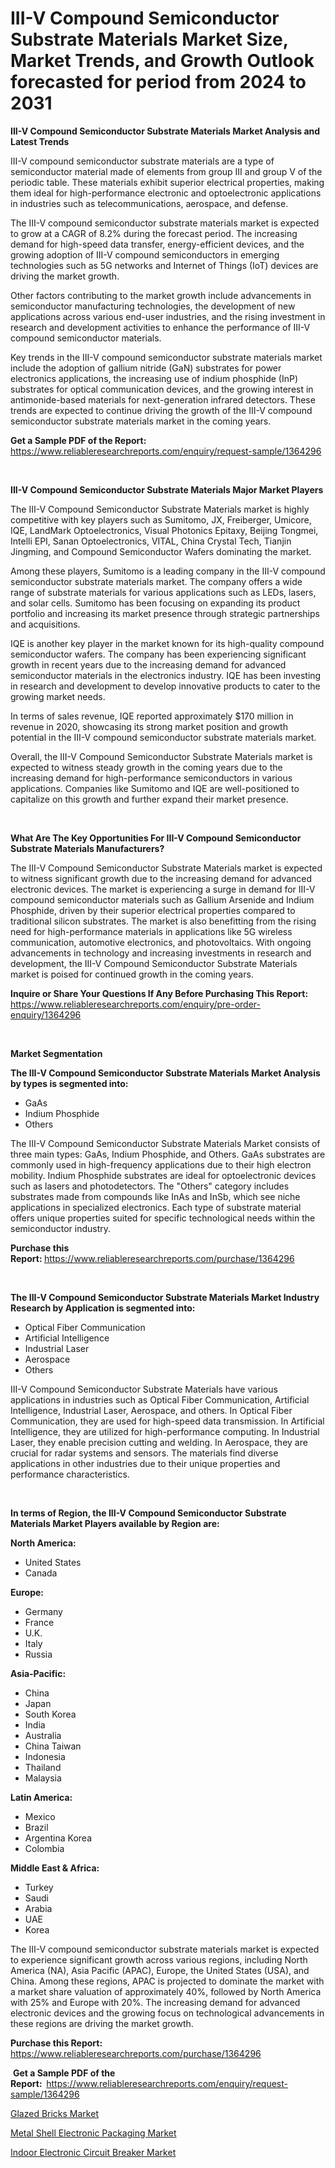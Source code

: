 <p><h1>III-V Compound Semiconductor Substrate Materials Market Size, Market Trends, and Growth Outlook forecasted for period from 2024 to 2031</h1></p><p><strong>III-V Compound Semiconductor Substrate Materials Market Analysis and Latest Trends</strong></p>
<p><p>III-V compound semiconductor substrate materials are a type of semiconductor material made of elements from group III and group V of the periodic table. These materials exhibit superior electrical properties, making them ideal for high-performance electronic and optoelectronic applications in industries such as telecommunications, aerospace, and defense.</p><p>The III-V compound semiconductor substrate materials market is expected to grow at a CAGR of 8.2% during the forecast period. The increasing demand for high-speed data transfer, energy-efficient devices, and the growing adoption of III-V compound semiconductors in emerging technologies such as 5G networks and Internet of Things (IoT) devices are driving the market growth.</p><p>Other factors contributing to the market growth include advancements in semiconductor manufacturing technologies, the development of new applications across various end-user industries, and the rising investment in research and development activities to enhance the performance of III-V compound semiconductor materials.</p><p>Key trends in the III-V compound semiconductor substrate materials market include the adoption of gallium nitride (GaN) substrates for power electronics applications, the increasing use of indium phosphide (InP) substrates for optical communication devices, and the growing interest in antimonide-based materials for next-generation infrared detectors. These trends are expected to continue driving the growth of the III-V compound semiconductor substrate materials market in the coming years.</p></p>
<p><strong>Get a Sample PDF of the Report:&nbsp;</strong> <a href="https://www.reliableresearchreports.com/enquiry/request-sample/1364296">https://www.reliableresearchreports.com/enquiry/request-sample/1364296</a></p>
<p>&nbsp;</p>
<p><strong>III-V Compound Semiconductor Substrate Materials Major Market Players</strong></p>
<p><p>The III-V Compound Semiconductor Substrate Materials market is highly competitive with key players such as Sumitomo, JX, Freiberger, Umicore, IQE, LandMark Optoelectronics, Visual Photonics Epitaxy, Beijing Tongmei, Intelli EPI, Sanan Optoelectronics, VITAL, China Crystal Tech, Tianjin Jingming, and Compound Semiconductor Wafers dominating the market.</p><p>Among these players, Sumitomo is a leading company in the III-V compound semiconductor substrate materials market. The company offers a wide range of substrate materials for various applications such as LEDs, lasers, and solar cells. Sumitomo has been focusing on expanding its product portfolio and increasing its market presence through strategic partnerships and acquisitions.</p><p>IQE is another key player in the market known for its high-quality compound semiconductor wafers. The company has been experiencing significant growth in recent years due to the increasing demand for advanced semiconductor materials in the electronics industry. IQE has been investing in research and development to develop innovative products to cater to the growing market needs.</p><p>In terms of sales revenue, IQE reported approximately $170 million in revenue in 2020, showcasing its strong market position and growth potential in the III-V compound semiconductor substrate materials market.</p><p>Overall, the III-V Compound Semiconductor Substrate Materials market is expected to witness steady growth in the coming years due to the increasing demand for high-performance semiconductors in various applications. Companies like Sumitomo and IQE are well-positioned to capitalize on this growth and further expand their market presence.</p></p>
<p>&nbsp;</p>
<p><strong>What Are The Key Opportunities For III-V Compound Semiconductor Substrate Materials Manufacturers?</strong></p>
<p><p>The III-V Compound Semiconductor Substrate Materials market is expected to witness significant growth due to the increasing demand for advanced electronic devices. The market is experiencing a surge in demand for III-V compound semiconductor materials such as Gallium Arsenide and Indium Phosphide, driven by their superior electrical properties compared to traditional silicon substrates. The market is also benefitting from the rising need for high-performance materials in applications like 5G wireless communication, automotive electronics, and photovoltaics. With ongoing advancements in technology and increasing investments in research and development, the III-V Compound Semiconductor Substrate Materials market is poised for continued growth in the coming years.</p></p>
<p><strong>Inquire or Share Your Questions If Any Before Purchasing This Report:</strong> <a href="https://www.reliableresearchreports.com/enquiry/pre-order-enquiry/1364296">https://www.reliableresearchreports.com/enquiry/pre-order-enquiry/1364296</a></p>
<p>&nbsp;</p>
<p><strong>Market Segmentation</strong></p>
<p><strong>The III-V Compound Semiconductor Substrate Materials Market Analysis by types is segmented into:</strong></p>
<p><ul><li>GaAs</li><li>Indium Phosphide</li><li>Others</li></ul></p>
<p><p>The III-V Compound Semiconductor Substrate Materials Market consists of three main types: GaAs, Indium Phosphide, and Others. GaAs substrates are commonly used in high-frequency applications due to their high electron mobility. Indium Phosphide substrates are ideal for optoelectronic devices such as lasers and photodetectors. The "Others" category includes substrates made from compounds like InAs and InSb, which see niche applications in specialized electronics. Each type of substrate material offers unique properties suited for specific technological needs within the semiconductor industry.</p></p>
<p><strong>Purchase this Report:&nbsp;</strong><a href="https://www.reliableresearchreports.com/purchase/1364296">https://www.reliableresearchreports.com/purchase/1364296</a></p>
<p>&nbsp;</p>
<p><strong>The III-V Compound Semiconductor Substrate Materials Market Industry Research by Application is segmented into:</strong></p>
<p><ul><li>Optical Fiber Communication</li><li>Artificial Intelligence</li><li>Industrial Laser</li><li>Aerospace</li><li>Others</li></ul></p>
<p><p>III-V Compound Semiconductor Substrate Materials have various applications in industries such as Optical Fiber Communication, Artificial Intelligence, Industrial Laser, Aerospace, and others. In Optical Fiber Communication, they are used for high-speed data transmission. In Artificial Intelligence, they are utilized for high-performance computing. In Industrial Laser, they enable precision cutting and welding. In Aerospace, they are crucial for radar systems and sensors. The materials find diverse applications in other industries due to their unique properties and performance characteristics.</p></p>
<p>&nbsp;</p>
<p><strong>In terms of Region, the III-V Compound Semiconductor Substrate Materials Market Players available by Region are:</strong></p>
<p>
    <p> <strong> North America: </strong>
        <ul>
            <li>United States</li>
            <li>Canada</li>
        </ul>
        </p> 
    <p> <strong> Europe: </strong>
        <ul>
            <li>Germany</li>
            <li>France</li>
            <li>U.K.</li>
            <li>Italy</li>
            <li>Russia</li>
        </ul>
        </p> 
    <p> <strong> Asia-Pacific: </strong>
        <ul>
            <li>China</li>
            <li>Japan</li>
            <li>South Korea</li>
            <li>India</li>
            <li>Australia</li>
            <li>China Taiwan</li>
            <li>Indonesia</li>
            <li>Thailand</li>
            <li>Malaysia</li>
        </ul>
        </p> 
    <p> <strong> Latin America: </strong>
        <ul>
            <li>Mexico</li>
            <li>Brazil</li>
            <li>Argentina Korea</li>
            <li>Colombia</li>
        </ul>
        </p> 
    <p> <strong> Middle East & Africa: </strong>
        <ul>
            <li>Turkey</li>
            <li>Saudi</li>
            <li>Arabia</li>
            <li>UAE</li>
            <li>Korea</li>
        </ul>
    </p>
    </p>
<p><p>The III-V compound semiconductor substrate materials market is expected to experience significant growth across various regions, including North America (NA), Asia Pacific (APAC), Europe, the United States (USA), and China. Among these regions, APAC is projected to dominate the market with a market share valuation of approximately 40%, followed by North America with 25% and Europe with 20%. The increasing demand for advanced electronic devices and the growing focus on technological advancements in these regions are driving the market growth.</p></p>
<p><strong>Purchase this Report: </strong><a href="https://www.reliableresearchreports.com/purchase/1364296">https://www.reliableresearchreports.com/purchase/1364296</a></p>
<p>&nbsp;<strong>Get a Sample PDF of the Report:&nbsp;&nbsp;</strong><a href="https://www.reliableresearchreports.com/enquiry/request-sample/1364296">https://www.reliableresearchreports.com/enquiry/request-sample/1364296</a></p>
<p><strong></strong></p>
<p><p><a href="https://iodized-pantydraco-05c.notion.site/Glazed-Bricks-Market-Analysis-and-Market-Size-Global-Industry-Overview-Market-Segmentation-and-For-b645f616670a4393ab68c43afc03c4e4">Glazed Bricks Market</a></p><p><a href="https://github.com/prosalinda88/Market-Research-Report-List-3/blob/main/metal-shell-electronic-packaging-market.md">Metal Shell Electronic Packaging Market</a></p><p><a href="https://github.com/globismark/Market-Research-Report-List-2/blob/main/indoor-electronic-circuit-breaker-market.md">Indoor Electronic Circuit Breaker Market</a></p></p>
